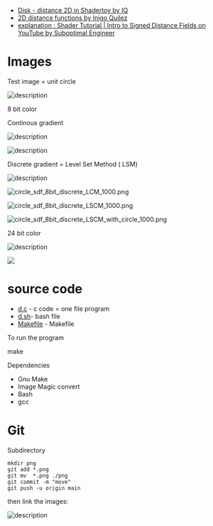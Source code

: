 



* [Disk - distance 2D in Shadertoy by IQ](https://www.shadertoy.com/view/3ltSW2) 
* [2D distance functions by Inigo Quilez]( https://iquilezles.org/articles/distfunctions2d/)
* [explanation : Shader Tutorial | Intro to Signed Distance Fields on YouTube by Suboptimal Engineer](https://www.youtube.com/watch?v=pEdlZ9W2Xs0) 
 





# Images

Test image = unit circle 
 
![](./png/circle_1000.png "description") 

8 bit color 

Continous gradient 

![](./png/circle_sdf_8bit_cont_1000.png "description") 

![](./png/circle_sdf_8bit_cont_with_circle_1000.png "description") 


Discrete gradient = Level Set Method ( LSM)

![](./png/circle_sdf_8bit_discrete_1000.png "description") 

![circle_sdf_8bit_discrete_LCM_1000.png](./png/circle_sdf_8bit_discrete_LCM_1000.png "description") 

![circle_sdf_8bit_discrete_LSCM_1000.png](./png/circle_sdf_8bit_discrete_LSCM_1000.png "description") 

![circle_sdf_8bit_discrete_LSCM_with_circle_1000.png](./png/circle_sdf_8bit_discrete_LSCM_with_circle_1000.png "description") 

24 bit color

![](./png/circle_sdf_24bit_1000.png "description") 


![](./png/circle_sdf_24bit_white_1000.png"description") 

# source code 
* [d.c](./src/d.c) - c code = one file program
* [d.sh](./src/d.sh)- bash file
* [Makefile](./src/Makefile) - Makefile


To run the program

  make


Dependencies
* Gnu Make
* Image Magic convert
* Bash
* gcc




# Git


Subdirectory


```
mkdir png
git add *.png
git mv  *.png ./png
git commit -m "move"
git push -u origin main
```

then link the images:

   ![](./png/n.png "description") 
